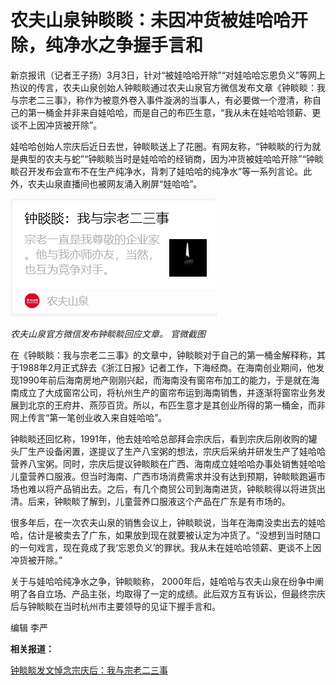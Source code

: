 # 农夫山泉钟睒睒：未因冲货被娃哈哈开除，纯净水之争握手言和

新京报讯（记者王子扬）3月3日，针对“被娃哈哈开除”“对娃哈哈忘恩负义”等网上热议的传言，农夫山泉创始人钟睒睒通过农夫山泉官方微信发布文章《钟睒睒：我与宗老二三事》，称作为被意外卷入事件漩涡的当事人，有必要做一个澄清，称自己的第一桶金并非来自娃哈哈，而是自己的布匹生意，“我从未在娃哈哈领薪、更谈不上因冲货被开除”。

娃哈哈创始人宗庆后近日去世，钟睒睒送上了花圈。有网友称，“钟睒睒的行为就是典型的农夫与蛇”“钟睒睒当时是娃哈哈的经销商，因为冲货被娃哈哈开除”“钟睒睒召开发布会宣布不在生产纯净水，背刺了娃哈哈的纯净水”等一系列言论。此外，农夫山泉直播间也被网友涌入刷屏“娃哈哈”。

![c97906cc6026943fef5b4cab5a4cfea7.jpg](https://raw.githubusercontent.com/qqhsx/qqnews_image/main/2024/03/03/农夫山泉钟睒睒：未因冲货被娃哈哈开除，纯净水之争握手言和/c97906cc6026943fef5b4cab5a4cfea7.jpg)

_农夫山泉官方微信发布钟睒睒回应文章。 官微截图_

在《钟睒睒：我与宗老二三事》的文章中，钟睒睒对于自己的第一桶金解释称，其于1988年2月正式辞去《浙江日报》记者工作，下海经商。在海南创业期间，他发现1990年前后海南房地产刚刚兴起，而海南没有窗帘布加工的能力，于是就在海南成立了大成窗帘公司，将杭州生产的窗帘布运到海南销售，并逐渐将窗帘业务发展到北京的王府井、燕莎百货。所以，布匹生意才是其创业所得的第一桶金，而非网上传言“第一笔创业收入来自娃哈哈”。

钟睒睒还回忆称，1991年，他去娃哈哈总部拜会宗庆后，看到宗庆后刚收购的罐头厂生产设备闲置，遂提议了生产八宝粥的想法，宗庆后采纳并研发生产了娃哈哈营养八宝粥。同时，宗庆后提议钟睒睒在广西、海南成立娃哈哈办事处销售娃哈哈儿童营养口服液。但当时海南、广西市场消费需求并没有达到预期，钟睒睒跑遍市场也难以将产品销出去。之后，有几个商贸公司到海南进货，钟睒睒得以将进货出清。后来，钟睒睒了解到，儿童营养口服液这个产品在广东是有市场的。

很多年后，在一次农夫山泉的销售会议上，钟睒睒说，当年在海南没卖出去的娃哈哈，估计是被卖去了广东，如果放到现在就要被认定为冲货了。“没想到当时随口的一句戏言，现在竟成了我‘忘恩负义’的罪状。我从未在娃哈哈领薪、更谈不上因冲货被开除。”

关于与娃哈哈纯净水之争，钟睒睒称，
2000年后，娃哈哈与农夫山泉在纷争中阐明了各自立场、产品主张，均取得了一定的成绩。此后双方互有诉讼，但最终宗庆后与钟睒睒在当时杭州市主要领导的见证下握手言和。

编辑 李严

**相关报道：**

[钟睒睒发文悼念宗庆后：我与宗老二三事 ](https://news.qq.com/rain/a/20240303A0813200)

